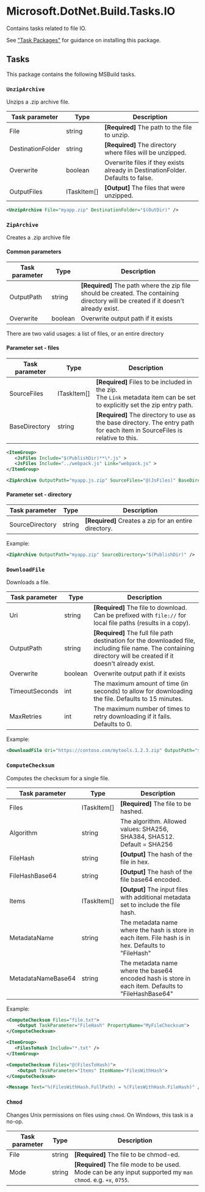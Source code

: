 Microsoft.DotNet.Build.Tasks.IO
===============================

Contains tasks related to file IO.

See ["Task Packages"](../../Documentation/TaskPackages.md#usage) for guidance on installing this package.

## Tasks

This package contains the following MSBuild tasks.

### `UnzipArchive`

Unzips a .zip archive file.

Task parameter     | Type        | Description
-------------------|-------------|--------------------------------------------------------------------------------
File               | string      | **[Required]** The path to the file to unzip.
DestinationFolder  | string      | **[Required]** The directory where files will be unzipped.
Overwrite          | boolean     | Overwrite files if they exists already in DestinationFolder. Defaults to false.
OutputFiles        | ITaskItem[] | **[Output]** The files that were unzipped.

```xml
<UnzipArchive File="myapp.zip" DestinationFolder="$(OutDir)" />
```

### `ZipArchive`

Creates a .zip archive file

#### Common parameters
Task parameter     | Type    | Description
-------------------|---------|---------------------------------------------------------------
OutputPath         | string  | **[Required]**  The path where the zip file should be created. The containing directory will be created if it doesn't already exist.
Overwrite          | boolean | Overwrite output path if it exists

There are two valid usages: a list of files, or an entire directory

#### Parameter set - files

Task parameter     | Type        | Description
-------------------|-------------|----------------------------------------------------------------------------------------------------------------------------------
SourceFiles        | ITaskItem[] | **[Required]** Files to be included in the zip. <br> The `Link` metadata item can be set to explicitly set the zip entry path.
BaseDirectory      | string      | **[Required]** The directory to use as the base directory. The entry path for each item in SourceFiles is relative to this.

```xml
<ItemGroup>
   <JsFiles Include="$(PublishDir)**\*.js" >
   <JsFiles Include="../webpack.js" Link="webpack.js" >
</ItemGroup>

<ZipArchive OutputPath="myapp.js.zip" SourceFiles="@(JsFiles)" BaseDirectory="$(PublishDir)" />
```


#### Parameter set - directory

Task parameter     | Type    | Description
-------------------|---------|-------------
SourceDirectory    | string  | **[Required]** Creates a zip for an entire directory.

Example:
```xml
<ZipArchive OutputPath="myapp.zip" SourceDirectory="$(PublishDir)" />
```


### `DownloadFile`

Downloads a file.

Task parameter     | Type    | Description
-------------------|---------|-------------
Uri                | string  | **[Required]** The file to download. Can be prefixed with `file://` for local file paths (results in a copy).
OutputPath         | string  | **[Required]** The full file path destination for the downloaded file, including file name. The containing directory will be created if it doesn't already exist.
Overwrite          | boolean | Overwrite output path if it exists
TimeoutSeconds     | int     | The maximum amount of time (in seconds) to allow for downloading the file. Defaults to 15 minutes.
MaxRetries         | int     | The maximum number of times to retry downloading if it fails. Defaults to 0.

Example:
```xml
<DownloadFile Uri="https://contoso.com/mytools.1.2.3.zip" OutputPath="$(OutputDir)mytools.1.2.3.zip" />
```

### `ComputeChecksum`

Computes the checksum for a single file.

Task parameter     | Type         | Description
-------------------|--------------|-------------
Files              | ITaskItem[]  | **[Required]** The file to be hashed.
Algorithm          | string       | The algorithm. Allowed values: SHA256, SHA384, SHA512. Default = SHA256
FileHash           | string       | **[Output]** The hash of the file in hex.
FileHashBase64     | string       | **[Output]** The hash of the file base64 encoded.
Items              | ITaskItem[]  | **[Output]** The input files with additional metadata set to include the file hash.
MetadataName       | string       | The metadata name where the hash is store in each item. File hash is in hex. Defaults to "FileHash"
MetadataNameBase64 | string       | The metadata name where the base64 encoded hash is store in each item. Defaults to "FileHashBase64"

Example:
```xml
<ComputeChecksum Files="file.txt">
    <Output TaskParameter="FileHash" PropertyName="MyFileChecksum">
</ComputeChecksum>

<ItemGroup>
   <FilesToHash Include="*.txt" />
</ItemGroup>

<ComputeChecksum Files="@(FilesToHash)">
    <Output TaskParameter="Items" ItemName="FilesWithHash">
</ComputeChecksum>

<Message Text="%(FilesWithHash.FullPath) = %(FilesWithHash.FileHash)" />
```

### `Chmod`

Changes Unix permissions on files using `chmod`. On Windows, this task is a no-op.

Task parameter    | Type    | Description
------------------|---------|-------------
File              | string  | **[Required]** The file to be chmod-ed.
Mode              | string  | **[Required]** The file mode to be used. Mode can be any input supported my `man chmod`. e.g. `+x`, `0755`.
